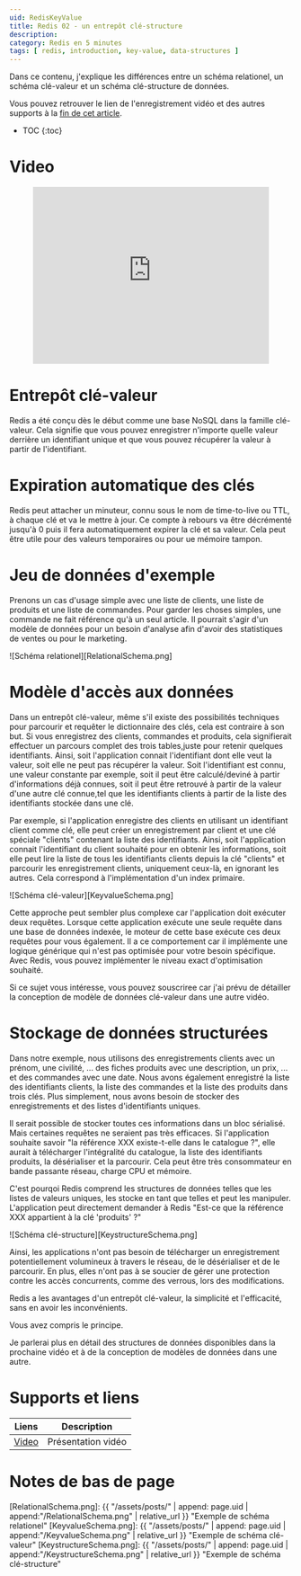 ```yaml
---
uid: RedisKeyValue
title: Redis 02 - un entrepôt clé-structure
description:
category: Redis en 5 minutes
tags: [ redis, introduction, key-value, data-structures ]
---
```


Dans ce contenu, j'explique les différences entre un schéma relationel, un schéma clé-valeur et un schéma clé-structure de données.

Vous pouvez retrouver le lien de l'enregistrement vidéo et des autres supports à la
 <a href="#materials-and-links">fin de cet article</a>.

* TOC
{:toc}

# Video

<center><iframe width="420" height="315" src="https://www.youtube.com/embed/5STePF4dc2U" frameborder="0" allowfullscreen></iframe></center>

# Entrepôt clé-valeur

Redis a été conçu dès le début comme une base NoSQL dans la famille clé-valeur. Cela signifie que vous pouvez enregistrer n'importe quelle valeur derrière un identifiant unique et que vous pouvez récupérer la valeur à partir de l'identifiant.

# Expiration automatique des clés

Redis peut attacher un minuteur, connu sous le nom de time-to-live ou TTL, à chaque clé et va le mettre à jour. Ce compte à rebours va être décrémenté jusqu'à 0 puis il fera automatiquement expirer la clé et sa valeur. Cela peut être utile pour des valeurs temporaires ou pour ue mémoire tampon.

# Jeu de données d'exemple

Prenons un cas d'usage simple avec une liste de clients, une liste de produits et une liste de commandes. Pour garder les choses simples,  une commande ne fait référence qu'à un seul article. Il pourrait s'agir d'un modèle de données pour un besoin d'analyse afin d'avoir des statistiques de ventes ou pour le marketing.

![Schéma relationel][RelationalSchema.png]

# Modèle d'accès aux données

Dans un entrepôt clé-valeur, même s'il existe des possibilités techniques pour parcourir et requêter le dictionnaire des clés, cela est contraire à son but. Si vous enregistrez des clients, commandes et produits, cela signifierait effectuer un parcours complet des trois tables,juste pour retenir quelques identifiants. Ainsi, soit l'application connait l'identifiant dont elle veut la valeur, soit elle ne peut pas récupérer la valeur. Soit l'identifiant est connu, une valeur constante par exemple, soit il peut être calculé/deviné à partir d'informations déjà connues, soit il peut être retrouvé à partir de la valeur d'une autre clé connue,tel que les identifiants clients à partir de la liste des identifiants stockée dans une clé.

Par exemple, si l'application enregistre des clients en utilisant un identifiant client comme clé, elle peut créer un enregistrement par client et une clé spéciale "clients" contenant la liste des identifiants. Ainsi, soit l'application connait l'identifiant du client souhaité pour en obtenir les informations, soit elle peut lire la liste de tous les identifiants clients depuis la clé "clients" et parcourir les enregistrement clients, uniquement ceux-là, en ignorant les autres. Cela correspond à l'implémentation d'un index primaire.

![Schéma clé-valeur][KeyvalueSchema.png]

Cette approche peut sembler plus complexe car l'application doit exécuter deux requêtes. Lorsque cette application exécute une seule requête dans une base de données indexée, le moteur de cette base exécute ces deux requêtes pour vous également. Il a ce comportement car il implémente une logique générique qui n'est pas optimisée pour votre besoin spécifique. Avec Redis, vous pouvez implémenter le niveau exact d'optimisation souhaité.

Si ce sujet vous intéresse, vous pouvez souscriree car j'ai prévu de détailler la conception de modèle de données clé-valeur dans une autre vidéo.

# Stockage de données structurées

Dans notre exemple, nous utilisons des enregistrements clients avec un prénom, une civilité, ... des fiches produits avec une description, un prix, ... et des commandes avec une date. Nous avons également enregistré la liste des identifiants clients, la liste des commandes et la liste des produits dans trois clés. Plus simplement, nous avons besoin de stocker des enregistrements et des listes d'identifiants uniques.

Il serait possible de stocker toutes ces informations dans un bloc sérialisé. Mais certaines requêtes ne seraient pas très efficaces. Si l'application souhaite savoir "la référence XXX existe-t-elle dans le catalogue ?", elle aurait à télécharger l'intégralité du catalogue, la liste des identifiants produits, la désérialiser et la parcourir. Cela peut être très consommateur en bande passante réseau, charge CPU et mémoire.

C'est pourqoi Redis comprend les structures de données telles que les listes de valeurs uniques, les stocke en tant que telles et peut les manipuler. L'application peut directement demander à Redis "Est-ce que la référence XXX appartient à la clé 'produits' ?"

![Schéma clé-structure][KeystructureSchema.png]

Ainsi, les applications n'ont pas besoin de télécharger un enregistrement potentiellement volumineux à travers le réseau, de le désérialiser et de le parcourir. En plus, elles n'ont pas à se soucier de gérer une protection contre les accès concurrents, comme des verrous, lors des modifications.

Redis a les avantages d'un entrepôt clé-valeur, la simplicité et l'efficacité, sans en avoir les inconvénients.

Vous avez compris le principe.

Je parlerai plus en détail des structures de données disponibles dans la prochaine vidéo et à de la conception de modèles de données dans une autre.





# Supports et liens

| Liens | Description |
|---|---|
| [Video] | Présentation vidéo |

# Notes de bas de page

[Video]: https://youtu.be/5STePF4dc2U "Related youtube video"

[RelationalSchema.png]: {{ "/assets/posts/" | append: page.uid | append:"/RelationalSchema.png" | relative_url }} "Exemple de schéma relationel"
[KeyvalueSchema.png]: {{ "/assets/posts/" | append: page.uid | append:"/KeyvalueSchema.png" | relative_url }} "Exemple de schéma clé-valeur"
[KeystructureSchema.png]: {{ "/assets/posts/" | append: page.uid | append:"/KeystructureSchema.png" | relative_url }} "Exemple de schéma clé-structure"
